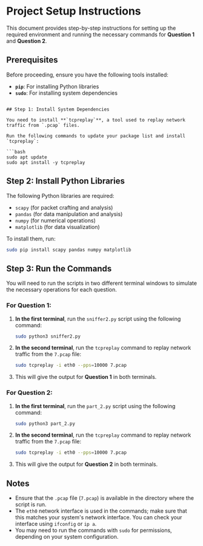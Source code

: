 # Project Setup Instructions

This document provides step-by-step instructions for setting up the required environment and running the necessary commands for **Question 1** and **Question 2**.

## Prerequisites

Before proceeding, ensure you have the following tools installed:

- **`pip`**: For installing Python libraries
- **`sudo`**: For installing system dependencies
```

## Step 1: Install System Dependencies

You need to install **`tcpreplay`**, a tool used to replay network traffic from `.pcap` files. 

Run the following commands to update your package list and install `tcpreplay`:

```bash
sudo apt update
sudo apt install -y tcpreplay
```

## Step 2: Install Python Libraries

The following Python libraries are required:

- `scapy` (for packet crafting and analysis)
- `pandas` (for data manipulation and analysis)
- `numpy` (for numerical operations)
- `matplotlib` (for data visualization)

To install them, run:

```bash
sudo pip install scapy pandas numpy matplotlib
```

## Step 3: Run the Commands

You will need to run the scripts in two different terminal windows to simulate the necessary operations for each question.

### For **Question 1**:

1. **In the first terminal**, run the `sniffer2.py` script using the following command:

    ```bash
    sudo python3 sniffer2.py
    ```

2. **In the second terminal**, run the `tcpreplay` command to replay network traffic from the `7.pcap` file:

    ```bash
    sudo tcpreplay -i eth0 --pps=10000 7.pcap
    ```

3. This will give the output for **Question 1** in both terminals.

### For **Question 2**:

1. **In the first terminal**, run the `part_2.py` script using the following command:

    ```bash
    sudo python3 part_2.py
    ```

2. **In the second terminal**, run the `tcpreplay` command to replay network traffic from the `7.pcap` file:

    ```bash
    sudo tcpreplay -i eth0 --pps=10000 7.pcap
    ```

3. This will give the output for **Question 2** in both terminals.

## Notes

- Ensure that the `.pcap` file (`7.pcap`) is available in the directory where the script is run.
- The `eth0` network interface is used in the commands; make sure that this matches your system's network interface. You can check your interface using `ifconfig` or `ip a`.
- You may need to run the commands with `sudo` for permissions, depending on your system configuration.
